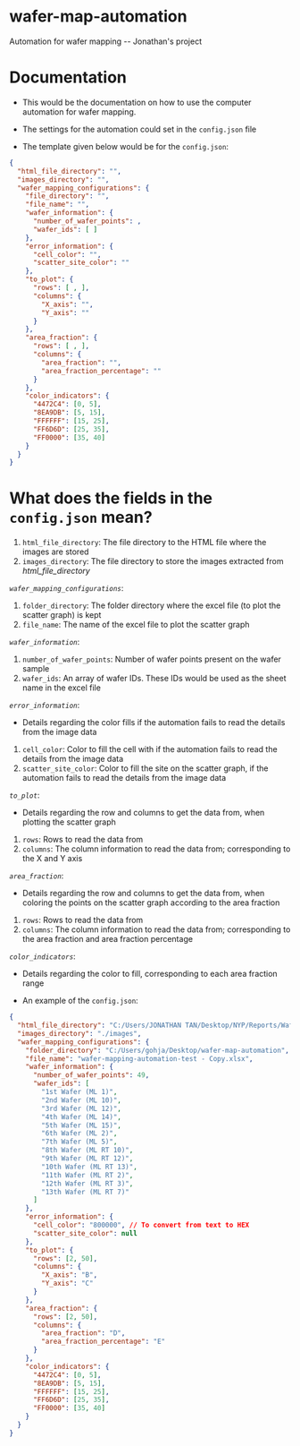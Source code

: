 # wafer-map-automation
Automation for wafer mapping -- Jonathan's project

# Documentation
- This would be the documentation on how to use the computer automation for wafer mapping.
- The settings for the automation could set in the `config.json` file

- The template given below would be for the `config.json`:

``` json
{
  "html_file_directory": "",
  "images_directory": "",
  "wafer_mapping_configurations": {
    "file_directory": "",
    "file_name": "",
    "wafer_information": {
      "number_of_wafer_points": ,
      "wafer_ids": [ ]
    },
    "error_information": {
      "cell_color": "",
      "scatter_site_color": ""
    },
    "to_plot": {
      "rows": [ , ],
      "columns": {
        "X_axis": "",
        "Y_axis": ""
      }
    },
    "area_fraction": {
      "rows": [ , ],
      "columns": {
        "area_fraction": "",
        "area_fraction_percentage": ""
      }
    },
    "color_indicators": {
      "4472C4": [0, 5],
      "8EA9DB": [5, 15],
      "FFFFFF": [15, 25],
      "FF6D6D": [25, 35],
      "FF0000": [35, 40]
    }
  }
}
```


# What does the fields in the `config.json` mean?
1. `html_file_directory`: The file directory to the HTML file where the images are stored
2. `images_directory`: The file directory to store the images extracted from *html_file_directory*

*`wafer_mapping_configurations`*:
1.  `folder_directory`: The folder directory where the excel file (to plot the scatter graph) is kept
2.  `file_name`: The name of the excel file to plot the scatter graph

*`wafer_information`*:
1.  `number_of_wafer_points`: Number of wafer points present on the wafer sample
2.  `wafer_ids`: An array of wafer IDs. These IDs would be used as the sheet name in the excel file

*`error_information`*:
- Details regarding the color fills if the automation fails to read the details from the image data
1. `cell_color`: Color to fill the cell with if the automation fails to read the details from the image data
2. `scatter_site_color`: Color to fill the site on the scatter graph, if the automation fails to read the details from the image data

*`to_plot`*:
- Details regarding the row and columns to get the data from, when plotting the scatter graph
1. `rows`: Rows to read the data from
2. `columns`: The column information to read the data from; corresponding to the X and Y axis


*`area_fraction`*:
- Details regarding the row and columns to get the data from, when coloring the points on the scatter graph according to the area fraction
1. `rows`: Rows to read the data from
2. `columns`: The column information to read the data from; corresponding to the area fraction and area fraction percentage


*`color_indicators`*:
- Details regarding the color to fill, corresponding to each area fraction range

- An example of the `config.json`:

``` json
{
  "html_file_directory": "C:/Users/JONATHAN TAN/Desktop/NYP/Reports/Wafer Mapping/20210917b SEM analysis.html",
  "images_directory": "./images",
  "wafer_mapping_configurations": {
    "folder_directory": "C:/Users/gohja/Desktop/wafer-map-automation",
    "file_name": "wafer-mapping-automation-test - Copy.xlsx",
    "wafer_information": {
      "number_of_wafer_points": 49,
      "wafer_ids": [
        "1st Wafer (ML 1)",
        "2nd Wafer (ML 10)",
        "3rd Wafer (ML 12)",
        "4th Wafer (ML 14)",
        "5th Wafer (ML 15)",
        "6th Wafer (ML 2)",
        "7th Wafer (ML 5)",
        "8th Wafer (ML RT 10)",
        "9th Wafer (ML RT 12)",
        "10th Wafer (ML RT 13)",
        "11th Wafer (ML RT 2)",
        "12th Wafer (ML RT 3)",
        "13th Wafer (ML RT 7)"
      ]
    },
    "error_information": {
      "cell_color": "800000", // To convert from text to HEX
      "scatter_site_color": null
    },
    "to_plot": {
      "rows": [2, 50],
      "columns": {
        "X_axis": "B",
        "Y_axis": "C"
      }
    },
    "area_fraction": {
      "rows": [2, 50],
      "columns": {
        "area_fraction": "D",
        "area_fraction_percentage": "E"
      }
    },
    "color_indicators": {
      "4472C4": [0, 5],
      "8EA9DB": [5, 15],
      "FFFFFF": [15, 25],
      "FF6D6D": [25, 35],
      "FF0000": [35, 40]
    }
  }
}
```

